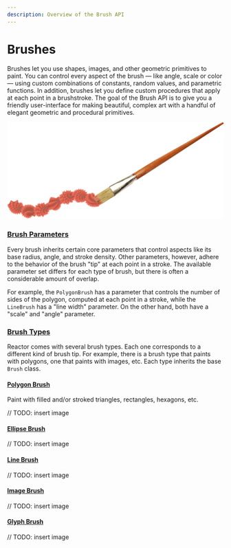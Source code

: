```yaml
---
description: Overview of the Brush API
---
```


# Brushes

Brushes let you use shapes, images, and other geometric primitives to paint. You can control every aspect of the brush — like angle, scale or color — using custom combinations of constants, random values, and parametric functions. In addition, brushes let you define custom procedures that apply at each point in a brushstroke. The goal of the Brush API is to give you a friendly user-interface for making beautiful, complex art with a handful of elegant geometric and procedural primitives.

![](../../.gitbook/assets/brushstroke.png)



### [Brush Parameters](./#brush-parameters)

Every brush inherits certain core parameters that control aspects like its base radius, angle, and stroke density. Other parameters, however, adhere to the behavior of the brush "tip" at each point in a stroke. The available parameter set differs for each type of brush, but there is often a considerable amount of overlap. 

For example, the `PolygonBrush` has a parameter that controls the number of sides of the polygon, computed at each point in a stroke, while the `LineBrush` has a "line width" parameter. On the other hand, both have a "scale" and "angle" parameter.

### [Brush Types](brush-types/)

Reactor comes with several brush types. Each one corresponds to a different kind of brush tip. For example, there is a brush type that paints with polygons, one that paints with images, etc. Each type inherits the base `Brush` class.

#### [Polygon Brush](brush-types/polygon-brushes/)

Paint with filled and/or stroked triangles, rectangles, hexagons, etc.

// TODO: insert image

#### [Ellipse Brush](brush-types/ellipse-brush/)

// TODO: insert image

#### [Line Brush](brush-types/line-brushes/)

// TODO: insert image

#### [Image Brush](brush-types/image-brushes/)

// TODO: insert image

#### [Glyph Brush](brush-types/glyph-brush/)

// TODO: insert image

